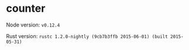 counter
===

Node version: `v0.12.4`

Rust version: `rustc 1.2.0-nightly (9cb7b3ffb 2015-06-01) (built 2015-05-31)`
